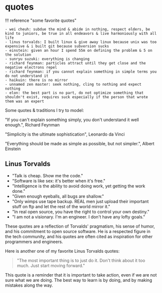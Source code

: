 # quotes

!!! reference "some favorite quotes"

    - wei cheuh: subdue the mind & abide in nothing, respect elders, be kind to juniors, be true in all endeavors & live harmoniously with all life
    - linus torvalds: I built linux & give away linux because unix was too expensive & i built git because subversion sucks
    - einstein: given an hour I spend 55m on defining the problem & 5 on the solution
    - sunryu suzuki: everything is changing
    - richard feynman: particles attract until they get close and the negative electrons repel
    - richard feynman: if you cannot explain something in simple terms you do not understand it
    - haikuin: there is no mirror
    - unnamed zen master: seek nothing, cling to nothing and expect nothing
    - elon: the best part is no part, do not optimize something that shouldn't exist, requires suck especially if the person that wrote them was an expert

Some quotes & traditions I try to model:

"If you can't explain something simply, you don't understand it well enough.", Richard Feynman

"Simplicity is the ultimate sophistication", Leonardo da Vinci

"Everything should be made as simple as possible, but not simpler.", Albert Einstein

## Linus Torvalds

* "Talk is cheap. Show me the code."
* "Software is like sex: it's better when it's free."
* "Intelligence is the ability to avoid doing work, yet getting the work done."
* "Given enough eyeballs, all bugs are shallow."
* "Only wimps use tape backup. REAL men just upload their important stuff on ftp and let the rest of the world mirror it."
* "In real open source, you have the right to control your own destiny."
* "I am not a visionary. I'm an engineer. I don't have any lofty goals."

These quotes are a reflection of Torvalds' pragmatism, his sense of humor, and his commitment to open source software. He is a respected figure in the tech community, and his quotes are often cited as inspiration for other programmers and engineers.

Here is another one of my favorite Linus Torvalds quotes:

> "The most important thing is to just do it. Don't think about it too much. Just start moving forward."

This quote is a reminder that it is important to take action, even if we are not sure what we are doing. The best way to learn is by doing, and by making mistakes along the way.
